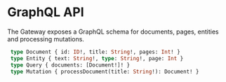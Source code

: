 # GraphQL API

The Gateway exposes a GraphQL schema for documents, pages, entities and processing mutations.

```graphql
 type Document { id: ID!, title: String!, pages: Int! }
 type Entity { text: String!, type: String!, page: Int }
 type Query { documents: [Document!]! }
 type Mutation { processDocument(title: String!): Document! }
```
